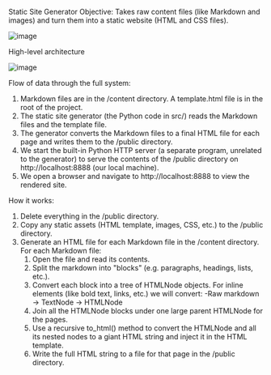 Static Site Generator
Objective: Takes raw content files (like Markdown and images) and turn them into a static website (HTML and CSS files).

![image](https://github.com/user-attachments/assets/c67d8d9b-3347-48ae-a6da-872ae78e5bd6)


High-level architecture 

![image](https://github.com/user-attachments/assets/02799f3a-a28b-43af-93f9-fa0359006416)

Flow of data through the full system:

1) Markdown files are in the /content directory. A template.html file is in the root of the project.
2) The static site generator (the Python code in src/) reads the Markdown files and the template file.
3) The generator converts the Markdown files to a final HTML file for each page and writes them to the /public directory.
4) We start the built-in Python HTTP server (a separate program, unrelated to the generator) to serve the contents of the /public directory on http://localhost:8888 (our local machine).
5) We open a browser and navigate to http://localhost:8888 to view the rendered site.

How it works:

1) Delete everything in the /public directory.
2) Copy any static assets (HTML template, images, CSS, etc.) to the /public directory.
3) Generate an HTML file for each Markdown file in the /content directory. For each Markdown file:
   1) Open the file and read its contents.
   2) Split the markdown into "blocks" (e.g. paragraphs, headings, lists, etc.).
   3) Convert each block into a tree of HTMLNode objects. For inline elements (like bold text, links, etc.) we will convert:
         -Raw markdown -> TextNode -> HTMLNode
   4) Join all the HTMLNode blocks under one large parent HTMLNode for the pages.
   5) Use a recursive to_html() method to convert the HTMLNode and all its nested nodes to a giant HTML string and inject it in the HTML template.
   6) Write the full HTML string to a file for that page in the /public directory.
